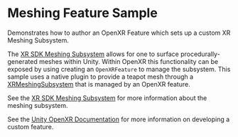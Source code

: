 # Meshing Feature Sample

Demonstrates how to author an OpenXR Feature which sets up a custom XR Meshing Subsystem.

The [XR SDK Meshing Subsystem](https://docs.unity3d.com/2020.3/Documentation/Manual/xrsdk-meshing.html) allows for one to surface procedurally-generated meshes within Unity.  Within OpenXR this functionality can be exposed by using creating an `OpenXRFeature` to manage the subsystem.  This sample uses a native plugin to provide a teapot mesh through a [XRMeshingSubsystem](https://docs.unity3d.com/2020.3/Documentation/ScriptReference/XR.XRMeshSubsystem.html) that is managed by an OpenXR feature.

See the [XR SDK Meshing Subsystem](https://docs.unity3d.com/2020.3/Documentation/Manual/xrsdk-meshing.html) for more information about the meshing subsystem.

See the [Unity OpenXR Documentation](https://docs.unity3d.com/Packages/com.unity.xr.openxr@latest) for more information on developing a custom feature.
